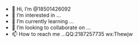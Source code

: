 - 👋 Hi, I’m @18501426092
- 👀 I’m interested in ...
- 🌱 I’m currently learning ...
- 💞️ I’m looking to collaborate on ...
- 📫 How to reach me ...QQ:2187257735 wx:Thewjw

<!---
18501426092/18501426092 is a ✨ special ✨ repository because its `README.md` (this file) appears on your GitHub profile.
You can click the Preview link to take a look at your changes.
--->
